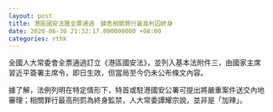 ```yaml
---
layout: post
title: 港區國安法獲全票通過　據悉相關罪行最高判囚終身
date: 2020-06-30 21:32:17.000000000 +08:00
categories: rthk
---
```


全國人大常委會全票通過訂立《港區國安法》，並列入基本法附件三，由國家主席習近平簽署主席令，即日生效，但當局至今仍未公布條文內容。

據了解，法例列明在特定情形下，特首或駐港國安公署可提出將嚴重案件送交內地審理；相關罪行最高刑罰為終身監禁，人大常委譚耀宗說，並非是「加辣」。
